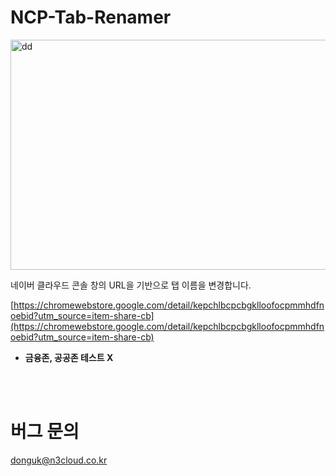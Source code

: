 # NCP-Tab-Renamer

<img width="1333" height="368" alt="dd" src="https://github.com/user-attachments/assets/1f96e5ad-8b54-4224-941e-648903685147" />


네이버 클라우드 콘솔 창의
URL을 기반으로
탭 이름을 변경합니다.


[https://chromewebstore.google.com/detail/kepchlbcpcbgklloofocpmmhdfnoebid?utm_source=item-share-cb](https://chromewebstore.google.com/detail/kepchlbcpcbgklloofocpmmhdfnoebid?utm_source=item-share-cb)



- **금융존, 공공존 테스트 X**

  

<br><br>

# 버그 문의

donguk@n3cloud.co.kr
